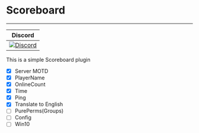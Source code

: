 # Scoreboard
---
| Discord |
| :-----: |
[![Discord](https://img.shields.io/badge/chat-on%20discord-7289da.svg)](https://discord.gg/auWzNb7) |


This is a simple Scoreboard plugin
- [x] Server MOTD
- [x] PlayerName
- [x] OnlineCount
- [x] Time
- [x] Ping
- [x] Translate to English
- [ ] PurePerms(Groups)
- [ ] Config
- [ ] Win10